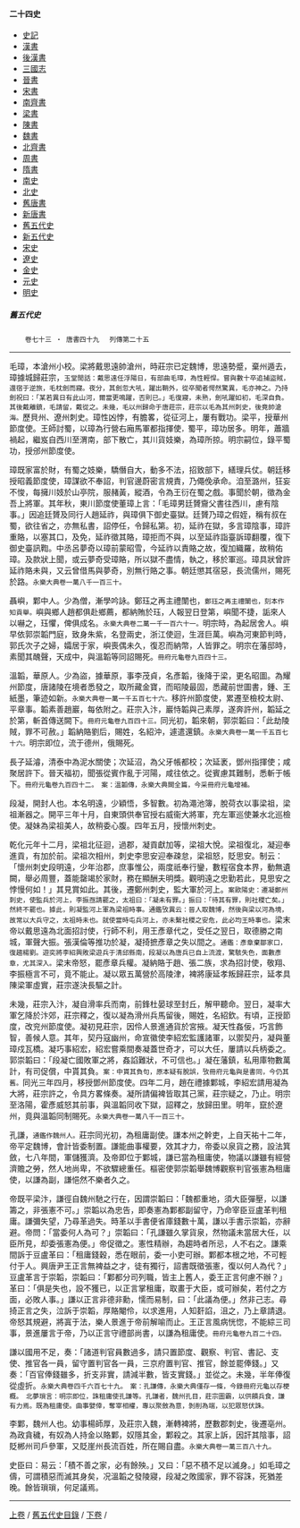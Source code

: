  



#### 二十四史

*   [史記](../a01/a01.md)
*   [漢書](../a02/a02.md)
*   [後漢書](../a03/a03.md)
*   [三國志](../a04/a04.md)
*   [晉書](../a05/a05.md)
*   [宋書](../a06/a06.md)
*   [南齊書](../a07/a07.md)
*   [梁書](../a08/a08.md)
*   [陳書](../a09/a09.md)
*   [魏書](../a10/a10.md)
*   [北齊書](../a11/a11.md)
*   [周書](../a12/a12.md)
*   [隋書](../a13/a13.md)
*   [南史](../a14/a14.md)
*   [北史](../a15/a15.md)
*   [舊唐書](../a16/a16.md)
*   [新唐書](../a17/a17.md)
*   [舊五代史](../a18/a18.md)
*   [新五代史](../a19/a19.md)
*   [宋史](../a20/a20.md)
*   [遼史](../a21/a21.md)
*   [金史](../a22/a22.md)
*   [元史](../a23/a23.md)
*   [明史](../a24/a24.md)


##### 舊五代史
　　`卷七十三 ‧ 唐書四十九`
　`列傳第二十五`

* * *

毛璋，本滄州小校。梁將戴思遠帥滄州，時莊宗已定魏博，思遠勢蹙，棄州遁去，璋據城歸莊宗，`玉堂閒話：戴思遠任浮陽日，有部曲毛璋，為性輕悍。嘗與數十卒追捕盜賊，還宿于逆旅，毛枕劍而寢。夜分，其劍忽大吼，躍出鞘外，從卒聞者愕然驚異，毛亦神之。乃持劍祝曰：「某若異日有此山河，爾當更鳴躍，否則已。」毛復寢，未熟，劍吼躍如初，毛深自負。其後戴離鎮，毛請留，戴從之。未幾，毛以州歸命于唐莊宗，莊宗以毛為其州刺史，後竟帥滄海。`歷貝州、遼州刺史。璋性凶悖，有膽畧，從征河上，屢有戰功。梁平，授華州節度使。王師討蜀，以璋為行營右廂馬軍都指揮使`，`蜀平，璋功居多。明年，蕭牆禍起，繼岌自西川至渭南，部下散亡，其川貨妓樂，為璋所掠。明宗嗣位，錄平蜀功，授邠州節度使。

璋既家富於財，有蜀之妓樂，驕僭自大，動多不法，招致部下，繕理兵仗。朝廷移授昭義節度使，璋謀欲不奉詔，判官邊蔚密言規責，乃僶俛承命。洎至潞州，狂妄不悛，每擁川妓於山亭院，服赭黃，縱酒，令為王衍在蜀之戲。事聞於朝，徵為金吾上將軍。其年秋，東川節度使董璋上言：「毛璋男廷贇齎父書往西川，慮有陰事。」因追廷贇及同行人趙延祚，與璋俱下御史臺獄。廷贇乃璋之假姪，稱有叔在蜀，欲往省之，亦無私書，詔停任，令歸私第。初，延祚在獄，多言璋陰事，璋許重賂，以塞其口，及免，延祚徵其賂，璋拒而不與，以至延祚詣臺訴璋翻覆，復下御史臺訊鞫。中丞呂夢奇以璋前蒙昭雪，今延祚以責賂之故，復加織羅，故稍佑璋。及款狀上聞，或云夢奇受璋賂，所以獄不盡情，執之，移於軍巡。璋具狀曾許延祚賂未與，又云曾借馬與夢奇，別無行賂之事。朝廷懲其宿惡，長流儒州，賜死於路。`永樂大典卷一萬八千一百三十。`

聶嶼，鄴中人。少為僧，漸學吟詠。鄭珏之再主禮闈也，`鄭珏之再主禮闈也，刻本作知貢舉。`嶼與鄉人趙都俱赴鄉薦，都納賄於珏，人報翌日登第，嶼聞不捷，詬來人以嚇之，珏懼，俾俱成名。`永樂大典卷二萬一千一百六十一。`明宗時，為起居舍人。嶼早依郭崇韜門庭，致身朱紫，名登兩史，浙江使迴，生涯巨萬。嶼為河東節判時，郭氏次子之婦，孀居于家，嶼喪偶未久，復忍而納幣，人皆罪之。明宗在藩邸時，素聞其醜聲，天成中，與溫韜等同詔賜死。`冊府元龜卷九百四十三。`

溫韜，華原人。少為盜，據華原，事李茂貞，名彥韜，後降于梁，更名昭圖。為耀州節度，唐諸陵在境者悉發之，取所藏金寶，而昭陵最固，悉藏前世圖書，鍾、王紙墨，筆迹如新。`永樂大典卷一萬一千五百七十六。`移許州節度使，累遷至檢校太尉、平章事。韜素善趙巖，每依附之。莊宗入汴，巖恃韜與己素厚，遂奔許州，韜延之於第，斬首傳送闕下。`冊府元龜卷九百四十三。`同光初，韜來朝，郭崇韜曰：「此劫陵賊，罪不可赦。」韜納賂劉后，賜姓，名紹沖，遽遣還鎮。`永樂大典卷一萬一千五百七十六。`明宗即位，流于德州，俄賜死。

長子延濬，清泰中為泥水關使；次延沼，為父牙帳都校；次延袤，鄧州指揮使；咸聚居許下。晉天福初，聞張從賓作亂于河陽，咸往依之。從賓慮其難制，悉斬于帳下。`冊府元龜卷九百四十二。　案：溫韜傳，永樂大典闕全篇，今采冊府元龜增補。`

段凝，開封人也。本名明遠，少穎悟，多智數。初為澠池簿，脫荷衣以事梁祖，梁祖漸器之。開平三年十月，自東頭供奉官授右威衞大將軍，充左軍巡使兼水北巡檢使。凝妹為梁祖美人，故稍委心腹。四年五月，授懷州刺史。

乾化元年十二月，梁祖北征迴，過郡，凝貢獻加等，梁祖大悅。梁祖復北，凝迎奉進貢，有加於前。梁祖次相州，刺史李思安迎奉疎怠，梁祖怒，貶思安。制云：「懷州刺史段明遠，少年治郡，庶事惟公，兩度祇奉行鑾，數程宿食本界，動無遺闕，舉必周豐，蓋能罄竭於家財，務在顯酬夫明獎。觀明遠之忠勤若此，見思安之悖慢何如！」其見賞如此。其後，遷鄭州刺史，監大軍於河上。`案歐陽史：遷凝鄭州刺史，使監兵於河上，李振亟請罷之，太祖曰：「凝未有罪。」振曰：「待其有罪，則社稷亡矣。」然終不罷也。據此，則凝監河上軍為梁祖時事。通鑑攷異云：晉人取魏博，然後與梁以河為境，故常以大兵守之，太祖時未也。就使當時屯兵河上，亦未繫社稷之安危，此必均王時事也。`梁末帝以戴思遠為北面招討使，行師不利，用王彥章代之，受任之翌日，取德勝之南城，軍聲大振。張漢倫等推功於凝，凝掎摭彥章之失以間之。`通鑑：彥章棄鄒家口，復趨楊劉。遊奕將李紹興敗梁遊兵于清邱縣南，段凝以為唐兵已自上流渡，驚駭失色，面數彥章，尤其深入。`梁末帝怒，罷彥章兵權。凝納賂于趙、張二族，求為招討使，敬翔、李振極言不可，竟不能止。凝以眾五萬營於高陵津，裨將康延孝叛歸莊宗，延孝具陳梁軍虛實，莊宗遂決長驅之計。

未幾，莊宗入汴，凝自滑率兵而南，前鋒杜晏球至封丘，解甲聽命。翌日，凝率大軍乞降於汴郊，莊宗釋之，復以凝為滑州兵馬留後，賜姓，名紹欽。有頃，正授節度，改兖州節度使。凝初見莊宗，因伶人景進通貨於宮掖。凝天性姦佞，巧言飾智，善候人意。其年，契丹寇幽州，命宣徽使李紹宏監護諸軍，以禦契丹，凝與董璋戍瓦橋。凝巧事紹宏，紹宏嘗乘間奏凝蓋世奇才，可以大任，屢請以兵柄委之。郭崇韜曰：「段凝亡國敗軍之將，姦諂難狀，不可信也。」凝在藩鎮，私用庫物數萬計，有司促償，中貰其負。`案：中貰其負句，原本疑有脫誤，攷冊府元龜與是書同，今仍其舊。`同光三年四月，移授鄧州節度使。四年二月，趙在禮據鄴城，李紹宏請用凝為大將，莊宗許之，令具方畧條奏。凝所請偏裨皆取其己黨，莊宗疑之，乃止。明宗至洛陽，霍彥威怒其前事，與溫韜同收下獄，詔釋之，放歸田里。明年，竄於遼州，竟與溫韜同制賜死。`永樂大典卷一萬八千一百三十。`

孔謙，`通鑑作魏州人。`莊宗同光初，為租庸副使。謙本州之幹吏，上自天祐十二年，帝平定魏博，會計皆委制置。謙能曲事權要，效其才力，帝委以泉貨之務，設法箕斂，七八年間，軍儲獲濟。及帝即位于鄴城，謙已當為租庸使，物議以謙雖有經營濟贍之勞，然人地尚卑，不欲驟總重任。樞密使郭崇韜舉魏博觀察判官張憲為租庸使，以謙為副，謙悒然不樂者久之。

帝既平梁汴，謙徑自魏州馳之行在，因謂崇韜曰：「魏都重地，須大臣彈壓，以謙籌之，非張憲不可。」崇韜以為忠告，即奏憲為鄴都副留守，乃命宰臣豆盧革判租庸。謙彌失望，乃尋革過失。時革以手書便省庫錢數十萬，謙以手書示崇韜，亦辭避。帝問：「當委何人為可？」崇韜曰：「孔謙雖久掌貨泉，然物議未當居大任，以臣所見，却委張憲為便。」帝促徵之。憲性精辦，為趨時者所忌，人不右之。謙乘間訴于豆盧革曰：「租庸錢穀，悉在眼前，委一小吏可辦。鄴都本根之地，不可輕付于人。興唐尹王正言無裨益之才，徒有獨行，詔書既徵張憲，復以何人為代？」豆盧革言于崇韜，崇韜曰：「鄴都分司列職，皆主上舊人，委王正言何慮不辦？」革曰：「俱是失也，設不獲已，以正言掌租庸，取畫于大臣，或可辦矣，若付之方面，必敗人事。」謙以正言非德非勳，懦而易制，曰：「此議為便。」然非己志。尋掎正言之失，泣訴于崇韜，厚賂閹伶，以求進用，人知姧諂，沮之，乃上章請退。帝怒其規避，將寘于法，樂人景進于帝前解喻而止。王正言風病恍惚，不能綜三司事，景進屢言于帝，乃以正言守禮部尚書，以謙為租庸使。`冊府元龜卷九百二十四。`

謙以國用不足，奏：「諸道判官員數過多，請只置節度、觀察、判官、書記、支使、推官各一員，留守置判官各一員，三京府置判官、推官，餘並罷俸錢。」又奏：「百官俸錢雖多，折支非實，請減半數，皆支實錢。」並從之。未幾，半年俸復從虛折。`永樂大典卷四千六百七十九。　案：孔謙傳，永樂大典僅存一條，今錄冊府元龜以存梗概。　北夢瑣言：明宗即位，誅租庸使孔謙等。孔謙者，魏州孔目，莊宗圖霸，以供饋兵食，謙有力焉。既為租庸使。曲事嬖倖，奪宰相權，專以聚斂為意，剝削為端，以犯眾怒伏誅。`

李鄴，魏州人也。幼事楊師厚，及莊宗入魏，漸轉裨將，歷數郡刺史，後遷亳州。為政貪穢，有奴為人持金以賂鄴，奴隱其金，鄴殺之。其家上訴，因訐其陰事，詔貶郴州司戶參軍，又貶崖州長流百姓，所在賜自盡。`永樂大典卷一萬三百八十九。`

史臣曰：易云：「積不善之家，必有餘殃。」又曰：「惡不積不足以滅身。」如毛璋之儔，可謂積惡而滅其身矣，况溫韜之發陵寢，段凝之敗國家，罪不容誅，死猶差晚。餘皆瑣瑣，何足議焉。

* * *

 [上卷](072.md) / [舊五代史目錄](a18.md) / [下卷](074.md) /			  

    